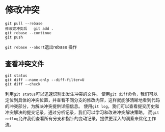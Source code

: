 # 修改冲突

```shell
git pull --rebase
修改完冲突后   git add .
git rebase --continue
git push
```

`git rebase --abort`退出rebase 操作

## 查看冲突文件

```shell
git status
git diff --name-only --diff-filter=U
git diff --check
```

利用`git status`可以迅速识别出发生冲突的文件。
使用`git diff`命令，我们可以定位到具体的冲突位置，并查看不同分支的修改内容，这样就能够清晰地看到代码的冲突部分，为解决冲突提供详细信息。
使用`git log`，我们可以查看提交历史和冲突解决的提交记录，通过分析记录，我们可以学习和改进冲突解决策略。
而`git reflog`允许我们查看所有分支和指针的变动记录，提供更深入的洞察来优化工作流。

